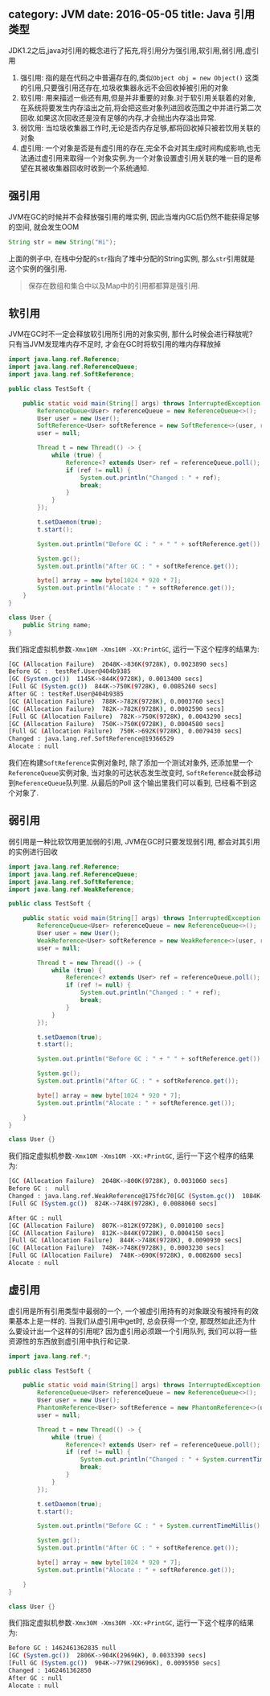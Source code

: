 category: JVM
date: 2016-05-05
title: Java 引用类型
---

JDK1.2之后,java对引用的概念进行了拓充,将引用分为强引用,软引用,弱引用,虚引用
1. 强引用: 指的是在代码之中普遍存在的,类似`Object obj = new Object()` 这类的引用,只要强引用还存在,垃圾收集器永远不会回收掉被引用的对象
2. 软引用: 用来描述一些还有用,但是并非重要的对象.对于软引用关联着的对象,在系统将要发生内存溢出之前,将会把这些对象列进回收范围之中并进行第二次回收.如果这次回收还是没有足够的内存,才会抛出内存溢出异常.
3. 弱饮用: 当垃圾收集器工作时,无论是否内存足够,都将回收掉只被若饮用关联的对象
4. 虚引用: 一个对象是否是有虚引用的存在,完全不会对其生成时间构成影响,也无法通过虚引用来取得一个对象实例.为一个对象设置虚引用关联的唯一目的是希望在其被收集器回收时收到一个系统通知.

## 强引用
JVM在GC的时候并不会释放强引用的堆实例, 因此当堆内GC后仍然不能获得足够的空间, 就会发生OOM
```java
String str = new String("Hi");
```
上面的例子中, 在栈中分配的`str`指向了堆中分配的String实例, 那么`str`引用就是这个实例的强引用.
> 保存在数组和集合中以及Map中的引用都都算是强引用.

## 软引用
JVM在GC时不一定会释放软引用所引用的对象实例, 那什么时候会进行释放呢? 只有当JVM发现堆内存不足时, 才会在GC时将软引用的堆内存释放掉
```java
import java.lang.ref.Reference;
import java.lang.ref.ReferenceQueue;
import java.lang.ref.SoftReference;

public class TestSoft {

    public static void main(String[] args) throws InterruptedException {
        ReferenceQueue<User> referenceQueue = new ReferenceQueue<>();
        User user = new User();
        SoftReference<User> softReference = new SoftReference<>(user, referenceQueue);
        user = null;

        Thread t = new Thread(() -> {
            while (true) {
                Reference<? extends User> ref = referenceQueue.poll();
                if (ref != null) {
                    System.out.println("Changed : " + ref);
                    break;
                }
            }
        });

        t.setDaemon(true);
        t.start();

        System.out.println("Before GC : " + " " + softReference.get());

        System.gc();
        System.out.println("After GC : " + softReference.get());

        byte[] array = new byte[1024 * 920 * 7];
        System.out.println("Alocate : " + softReference.get());
    }
}

class User {
    public String name;
}
```
我们指定虚拟机参数`-Xmx10M -Xms10M -XX:PrintGC`, 运行一下这个程序的结果为:
```bash
[GC (Allocation Failure)  2048K->836K(9728K), 0.0023890 secs]
Before GC :  testRef.User@404b9385
[GC (System.gc())  1145K->844K(9728K), 0.0013400 secs]
[Full GC (System.gc())  844K->750K(9728K), 0.0085260 secs]
After GC : testRef.User@404b9385
[GC (Allocation Failure)  788K->782K(9728K), 0.0003760 secs]
[GC (Allocation Failure)  782K->782K(9728K), 0.0002590 secs]
[Full GC (Allocation Failure)  782K->750K(9728K), 0.0043290 secs]
[GC (Allocation Failure)  750K->750K(9728K), 0.0004580 secs]
[Full GC (Allocation Failure)  750K->692K(9728K), 0.0079430 secs]
Changed : java.lang.ref.SoftReference@19366529
Alocate : null
```
我们在构建`SoftReference`实例对象时, 除了添加一个测试对象外, 还添加里一个`ReferenceQueue`实例对象, 当对象的可达状态发生改变时, `SoftReference`就会移动到`ReferenceQueue`队列里. 从最后的Poll  这个输出里我们可以看到, 已经看不到这个对象了.

## 弱引用
弱引用是一种比软饮用更加弱的引用, JVM在GC时只要发现弱引用, 都会对其引用的实例进行回收
```java
import java.lang.ref.Reference;
import java.lang.ref.ReferenceQueue;
import java.lang.ref.SoftReference;
import java.lang.ref.WeakReference;

public class TestSoft {

    public static void main(String[] args) throws InterruptedException {
        ReferenceQueue<User> referenceQueue = new ReferenceQueue<>();
        User user = new User();
        WeakReference<User> softReference = new WeakReference<>(user, referenceQueue);
        user = null;

        Thread t = new Thread(() -> {
            while (true) {
                Reference<? extends User> ref = referenceQueue.poll();
                if (ref != null) {
                    System.out.println("Changed : " + ref);
                    break;
                }
            }
        });

        t.setDaemon(true);
        t.start();

        System.out.println("Before GC : " + " " + softReference.get());

        System.gc();
        System.out.println("After GC : " + softReference.get());

        byte[] array = new byte[1024 * 920 * 7];
        System.out.println("Alocate : " + softReference.get());

    }
}

class User {}
```
我们指定虚拟机参数`-Xmx10M -Xms10M -XX:+PrintGC`, 运行一下这个程序的结果为:
```bash
[GC (Allocation Failure)  2048K->800K(9728K), 0.0031060 secs]
Before GC :  null
Changed : java.lang.ref.WeakReference@175fdc70[GC (System.gc())  1084K->824K(9728K), 0.0011480 secs]
[Full GC (System.gc())  824K->748K(9728K), 0.0088060 secs]

After GC : null
[GC (Allocation Failure)  807K->812K(9728K), 0.0010100 secs]
[GC (Allocation Failure)  812K->844K(9728K), 0.0004150 secs]
[Full GC (Allocation Failure)  844K->748K(9728K), 0.0090930 secs]
[GC (Allocation Failure)  748K->748K(9728K), 0.0003230 secs]
[Full GC (Allocation Failure)  748K->690K(9728K), 0.0082600 secs]
Alocate : null
```

## 虚引用

虚引用是所有引用类型中最弱的一个, 一个被虚引用持有的对象跟没有被持有的效果基本上是一样的. 当我们从虚引用中get时, 总会获得一个空, 那既然如此还为什么要设计出一个这样的引用呢? 因为虚引用必须跟一个引用队列, 我们可以将一些资源性的东西放到虚引用中执行和记录.
```java
import java.lang.ref.*;

public class TestSoft {

    public static void main(String[] args) throws InterruptedException {
        ReferenceQueue<User> referenceQueue = new ReferenceQueue<>();
        User user = new User();
        PhantomReference<User> softReference = new PhantomReference<>(user, referenceQueue);
        user = null;

        Thread t = new Thread(() -> {
            while (true) {
                Reference<? extends User> ref = referenceQueue.poll();
                if (ref != null) {
                    System.out.println("Changed : " + System.currentTimeMillis());
                    break;
                }
            }
        });

        t.setDaemon(true);
        t.start();

        System.out.println("Before GC : " + System.currentTimeMillis() + " " + softReference.get());

        System.gc();
        System.out.println("After GC : " + softReference.get());

        byte[] array = new byte[1024 * 920 * 7];
        System.out.println("Alocate : " + softReference.get());

    }
}

class User {}
```
我们指定虚拟机参数`-Xmx30M -Xms30M -XX:+PrintGC`, 运行一下这个程序的结果为:
```bash
Before GC : 1462461362835 null
[GC (System.gc())  2806K->904K(29696K), 0.0033390 secs]
[Full GC (System.gc())  904K->779K(29696K), 0.0095950 secs]
Changed : 1462461362850
After GC : null
Alocate : null
```

